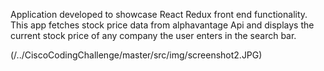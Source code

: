 Application developed to showcase React Redux front end functionality. This app fetches stock price data from alphavantage Api and displays the current stock price of any company the user enters in the search bar. 

(/../CiscoCodingChallenge/master/src/img/screenshot2.JPG)
